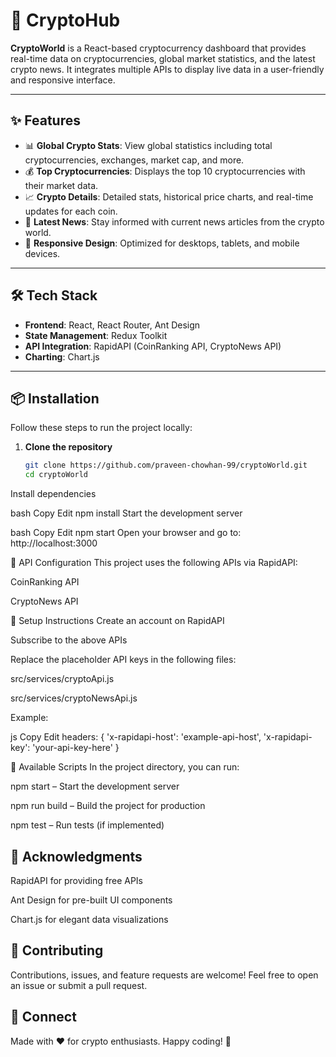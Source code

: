 # 🚀 CryptoHub

**CryptoWorld** is a React-based cryptocurrency dashboard that provides real-time data on cryptocurrencies, global market statistics, and the latest crypto news. It integrates multiple APIs to display live data in a user-friendly and responsive interface.

---

## ✨ Features

- 📊 **Global Crypto Stats**: View global statistics including total cryptocurrencies, exchanges, market cap, and more.
- 💰 **Top Cryptocurrencies**: Displays the top 10 cryptocurrencies with their market data.
- 📈 **Crypto Details**: Detailed stats, historical price charts, and real-time updates for each coin.
- 📰 **Latest News**: Stay informed with current news articles from the crypto world.
- 📱 **Responsive Design**: Optimized for desktops, tablets, and mobile devices.

---

## 🛠️ Tech Stack

- **Frontend**: React, React Router, Ant Design  
- **State Management**: Redux Toolkit  
- **API Integration**: RapidAPI (CoinRanking API, CryptoNews API)  
- **Charting**: Chart.js  

---

## 📦 Installation

Follow these steps to run the project locally:

1. **Clone the repository**
   ```bash
   git clone https://github.com/praveen-chowhan-99/cryptoWorld.git
   cd cryptoWorld
Install dependencies

bash
Copy
Edit
npm install
Start the development server

bash
Copy
Edit
npm start
Open your browser and go to:
http://localhost:3000

🔑 API Configuration
This project uses the following APIs via RapidAPI:

CoinRanking API

CryptoNews API

🔧 Setup Instructions
Create an account on RapidAPI

Subscribe to the above APIs

Replace the placeholder API keys in the following files:

src/services/cryptoApi.js

src/services/cryptoNewsApi.js

Example:

js
Copy
Edit
headers: {
  'x-rapidapi-host': 'example-api-host',
  'x-rapidapi-key': 'your-api-key-here'
}


📜 Available Scripts
In the project directory, you can run:

npm start – Start the development server

npm run build – Build the project for production

npm test – Run tests (if implemented)

## 🙏 Acknowledgments
RapidAPI for providing free APIs

Ant Design for pre-built UI components

Chart.js for elegant data visualizations

## 🤝 Contributing
Contributions, issues, and feature requests are welcome!
Feel free to open an issue or submit a pull request.

## 🔗 Connect
Made with ❤️ for crypto enthusiasts.
Happy coding! 🚀
